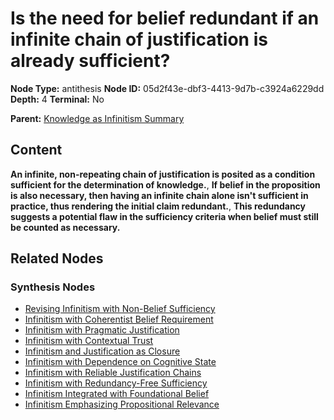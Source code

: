 # Is the need for belief redundant if an infinite chain of justification is already sufficient?

**Node Type:** antithesis
**Node ID:** 05d2f43e-dbf3-4413-9d7b-c3924a6229dd
**Depth:** 4
**Terminal:** No

**Parent:** [Knowledge as Infinitism Summary](knowledge-as-infinitism-summary-synthesis-3e928ab0-d18f-40df-bfad-4fe5597fd371.md)

## Content

**An infinite, non-repeating chain of justification is posited as a condition sufficient for the determination of knowledge.**, **If belief in the proposition is also necessary, then having an infinite chain alone isn't sufficient in practice, thus rendering the initial claim redundant.**, **This redundancy suggests a potential flaw in the sufficiency criteria when belief must still be counted as necessary.**

## Related Nodes

### Synthesis Nodes

- [Revising Infinitism with Non-Belief Sufficiency](revising-infinitism-with-non-belief-sufficiency-synthesis-92134416-12b9-48b2-9c2a-be3bddd3d10d.md)
- [Infinitism with Coherentist Belief Requirement](infinitism-with-coherentist-belief-requirement-synthesis-44f687ad-dca6-43d0-8350-4d585c1e9cca.md)
- [Infinitism with Pragmatic Justification](infinitism-with-pragmatic-justification-synthesis-c4a1458f-f32f-49d0-9541-d961e1adc8cd.md)
- [Infinitism with Contextual Trust](infinitism-with-contextual-trust-synthesis-c7aab39b-1b81-4b6d-b25b-88557fbffa5f.md)
- [Infinitism and Justification as Closure](infinitism-and-justification-as-closure-synthesis-c54228a5-eea2-49fa-92a0-8222b6a0495f.md)
- [Infinitism with Dependence on Cognitive State](infinitism-with-dependence-on-cognitive-state-synthesis-81ad3c81-3694-4481-9f7c-2a5172dcee33.md)
- [Infinitism with Reliable Justification Chains](infinitism-with-reliable-justification-chains-synthesis-73495156-37d9-4c77-9790-c8e161ae3704.md)
- [Infinitism with Redundancy-Free Sufficiency](infinitism-with-redundancy-free-sufficiency-synthesis-d74879be-d31e-46fb-a22f-693509c26e31.md)
- [Infinitism Integrated with Foundational Belief](infinitism-integrated-with-foundational-belief-synthesis-54c10816-6414-48d8-a0e3-97ed3b6e3301.md)
- [Infinitism Emphasizing Propositional Relevance](infinitism-emphasizing-propositional-relevance-synthesis-0b50dbda-1347-4092-a56e-d7a09ebf8fe6.md)
